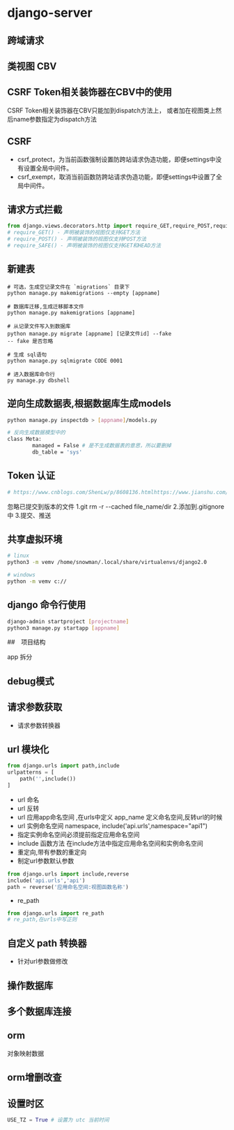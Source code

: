 # django-server

## 跨域请求

## 类视图 CBV

## CSRF Token相关装饰器在CBV中的使用

CSRF Token相关装饰器在CBV只能加到dispatch方法上，
或者加在视图类上然后name参数指定为dispatch方法

## CSRF

- csrf_protect，为当前函数强制设置防跨站请求伪造功能，即便settings中没有设置全局中间件。
- csrf_exempt，取消当前函数防跨站请求伪造功能，即便settings中设置了全局中间件。

## 请求方式拦截

```python
from django.views.decorators.http import require_GET,require_POST,require_safe
# require_GET() - 声明被装饰的视图仅支持GET方法
# require_POST() - 声明被装饰的视图仅支持POST方法
# require_SAFE() - 声明被装饰的视图仅支持GET和HEAD方法
```

## 新建表

```shell
# 可选，生成空记录文件在 `migrations` 目录下
python manage.py makemigrations --empty [appname] 

# 数据库迁移,生成迁移脚本文件
python manage.py makemigrations [appname]

# 从记录文件写入到数据库
python manage.py migrate [appname] [记录文件id] --fake 
-- fake 是否忽略 

# 生成 sql语句
python manage.py sqlmigrate CODE 0001

# 进入数据库命令行
py manage.py dbshell

```

## 逆向生成数据表,根据数据库生成models

```bash
python manage.py inspectdb > [appname]/models.py

# 反向生成数据模型中的
class Meta:
        managed = False # 是不生成数据表的意思，所以要删掉
        db_table = 'sys'
```

## Token 认证

```python
# https://www.cnblogs.com/ShenLw/p/8608136.htmlhttps://www.jianshu.com/p/e0a206212df4

```


忽略已提交到版本的文件
1.git rm -r --cached file_name/dir
2.添加到.gitignore中
3.提交、推送

## 共享虚拟环境

```bash
# linux
python3 -m vemv /home/snowman/.local/share/virtualenvs/django2.0

# windows
python -m vemv c://
```

## django 命令行使用

```bash
django-admin startproject [projectname]
python3 manage.py startapp [appname]

```

##　项目结构

app 拆分

## debug模式

## 请求参数获取

- 请求参数转换器

## url 模块化

```python
from django.urls import path,include
urlpatterns = [
    path('',include())
]

```
- url 命名
- url 反转
- url 应用app命名空间 ,在urls中定义 app_name 定义命名空间,反转url的时候
- url 实例命名空间 namespace, include('api.urls',namespace="api1")
- 指定实例命名空间必须提前指定应用命名空间
- include 函数方法 在include方法中指定应用命名空间和实例命名空间
- 重定向,带有参数的重定向
- 制定url参数默认参数

```python
from django.urls import include,reverse
include('api.urls','api')
path = reverse('应用命名空间:视图函数名称')
```

- re_path

```python
from django.urls import re_path
# re_path,在urls中写正则
```

## 自定义 path 转换器

- 针对url参数做修改


## 操作数据库

## 多个数据库连接

## orm 

对象映射数据

## orm增删改查

## 设置时区

```python
USE_TZ = True # 设置为 utc 当前时间
```

